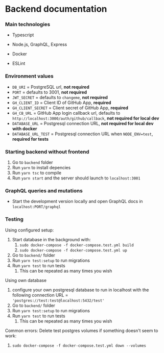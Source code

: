 # Backend documentation

### Main technologies

- Typescript

- Node.js, GraphQL, Express

- Docker

- ESLint

### Environment values

- `DB_URI` = PostgreSQL url, **not required**
- `PORT` = defaults to 3001, **not required**
- `JWT_SECRET` = defaults to `changeme`, **not required**
- `GH_CLIENT_ID` = Client ID of GitHub App, **required**
- `GH_CLIENT_SECRET` = Client secret of GitHub App, **required**
- `GH_CB_URL` = GitHub App login callback url, defaults to `http://localhost:3000/auth/github/callback`, **not required for local dev**
- `DATABASE_URL` = Postgresql connection URL, **not required for local dev with docker**
- `DATABASE_URL_TEST` = Postgresql connection URL when `NODE_ENV=test`, **required for tests**

### Starting backend without frontend

1. Go to `backend` folder
2. Run `yarn` to install depencies
3. Run `yarn tsc` to compile
4. Run `yarn start` and the server should launch to `localhost:3001`

### GraphQL queries and mutations

- Start the development version locally and open GraphQL docs in `localhost:PORT/graphql`

### Testing

Using configured setup:

1. Start database in the background with:
   1. `sudo docker-compose -f docker-compose.test.yml build`
   2. `sudo docker-compose -f docker-compose.test.yml up`
2. Go to `backend/` folder
3. Run `yarn test:setup` to run migrations
4. Run `yarn test` to run tests
   1. This can be repeated as many times you wish

Using own database

1. configure your own postgresql database to run in localhost with the following connection URL = `'postgres://test:test@localhost:5432/test'`
2. Go to `backend/` folder
3. Run `yarn test:setup` to run migrations
4. Run `yarn test` to run tests
   1. This can be repeated as many times you wish

Common errors:
Delete test postgres volumes if something doesn't seem to work:

1. `sudo docker-compose -f docker-compose.test.yml down --volumes`
